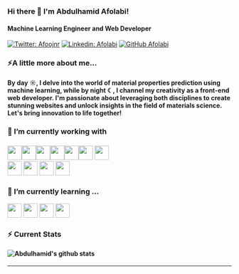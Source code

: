 ### Hi there 👋  I'm Abdulhamid Afolabi!
#### Machine Learning Engineer and  Web Developer

[![Twitter: Afoojnr](https://img.shields.io/twitter/follow/Afoojnr?style=social)](https://twitter.com/Afoojnr)
[![Linkedin: Afolabi](https://img.shields.io/badge/-Afolabi-blue?style=flat-square&logo=Linkedin&logoColor=white&link=https://www.linkedin.com/in/abdulhamid-afolabi-065b38160/)](https://www.linkedin.com/in/abdulhamid-afolabi-065b38160)
[![GitHub Afolabi](https://img.shields.io/github/followers/afoojnr?label=follow&style=social)](https://github.com/Afoojnr)
 
### ⚡A little more about me...
#### By day ☼, I delve into the world of material properties prediction using machine learning, while by night ☾, I channel my creativity as a front-end web developer. I'm passionate about leveraging both disciplines to create stunning websites and unlock insights in the field of materials science. Let's bring innovation to life together!
 

### 🔭 I’m currently working with
###
<div flex> <img height="32" width="32" src="https://cdn.simpleicons.org/javascript/#F7DF1E" /><img height="32" width="32" src="https://cdn.simpleicons.org/React/#61DAFB" /><img height="32" width="32" src="https://cdn.simpleicons.org/Next.js/white" /><img height="32" width="32" src="https://cdn.simpleicons.org/redux/#764ABC" /><img height="32" width="32" src="https://cdn.simpleicons.org/jest/#C21325" /><img height="32" width="32" src="https://cdn.simpleicons.org/sass/#CC6699" /> <img height="32" width="32" src="https://cdn.simpleicons.org/Tailwindcss/#06B6D4" /> </div>
<div flex>
<img height="32" width="32" src="https://cdn.simpleicons.org/python/#3776AB" /> 
<img height="32" width="32" src="https://cdn.simpleicons.org/scikitlearn/#F7931E" />
<img height="32" width="32" src="https://cdn.simpleicons.org/pandas/white" />
<img height="32" width="32" src="https://cdn.simpleicons.org/numpy/#013243" />
</div>

### 🌱 I’m currently learning ...

<div>
<img height="32" width="32" src="https://cdn.simpleicons.org/typescript/#3178C6" /> 
<img height="32" width="32" src="https://cdn.simpleicons.org/three.js/white" /> 
<img height="32" width="32" src="https://cdn.simpleicons.org/pytorch/#EE4C2C" />
<img height="32" width="32" src="https://cdn.simpleicons.org/pyg/#3C2179" />
</div>

### ⚡ Current Stats
#### ![Abdulhamid's github stats](https://github-readme-stats.vercel.app/api?username=afoojnr&show_icons=true&theme=dracula&hide=stars,issues)



---
<!--
**Afoojnr/Afoojnr** is a ✨ _special_ ✨ repository because its `README.md` (this file) appears on your GitHub profile.

Here are some ideas to get you started:

- 🔭 I’m currently working on ...
- 🌱 I’m currently learning ...
- 👯 I’m looking to collaborate on ...
- 🤔 I’m looking for help with ...
- 💬 Ask me about ...
- 📫 How to reach me: ...
- 😄 Pronouns: ...
- ⚡ Fun fact: ...
-->
